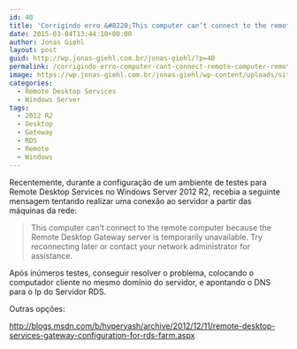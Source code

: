 ```yaml
---
id: 40
title: 'Corrigindo erro &#8220;This computer can’t connect to the remote computer because the Remote Desktop Gateway server is temporarily unavailable. Try reconnecting later or contact your network administrator for assistance.”'
date: 2015-03-04T13:44:10+00:00
author: Jonas Giehl
layout: post
guid: http://wp.jonas-giehl.com.br/jonas-giehl/?p=40
permalink: /corrigindo-erro-computer-cant-connect-remote-computer-remote-desktop-gateway-server-temporarily-unavailable-try-reconnecting-later-contact-network-adminis/
image: https://wp.jonas-giehl.com.br/jonas-giehl/wp-content/uploads/sites/3/2015/03/RDS.png
categories:
  - Remote Desktop Services
  - Windows Server
tags:
  - 2012 R2
  - Desktop
  - Gateway
  - RDS
  - Remote
  - Windows
---
```

Recentemente, durante a configuração de um ambiente de testes para Remote Desktop Services no Windows Server 2012 R2, recebia a seguinte mensagem tentando realizar uma conexão ao servidor a partir das máquinas da rede:

> This computer can’t connect to the remote computer because the Remote Desktop Gateway server is temporarily unavailable. Try reconnecting later or contact your network administrator for assistance.

Após inúmeros testes, conseguir resolver o problema, colocando o computador cliente no mesmo domínio do servidor, e apontando o DNS para o Ip do Servidor RDS.

Outras opções:

http://blogs.msdn.com/b/hyperyash/archive/2012/12/11/remote-desktop-services-gateway-configuration-for-rds-farm.aspx